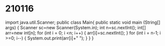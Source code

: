 # 210116

import java.util.Scanner;
public class Main{
    public static void main (String[] args) {
        Scanner sc=new Scanner(System.in);
		int n=sc.nextInt();
		int[] arr=new int[n];
		for (int i = 0; i <n; i++) {
			 arr[i]=sc.nextInt();
		}
		for (int i = n-1; i >=0; i--) {
			System.out.print(arr[i]+" ");
		}
	}
}
